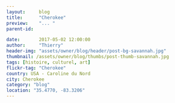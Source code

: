 ```yaml
---
layout:     blog
title:      "Cherokee"
preview:    "... "
parent-id:  

date:       2017-05-02 12:00:00
author:     "Thierry"
header-img: "assets/owner/blog/header/post-bg-savannah.jpg"
thumbnail: /assets/owner/blog/thumbs/post-thumb-savannah.jpg
tags: [histoire, culturel, art]
flickr-tag: "Cherokee"
country: USA - Caroline du Nord
city: Cherokee
category: "blog"
location: "35.4770, -83.3206"
---
```



